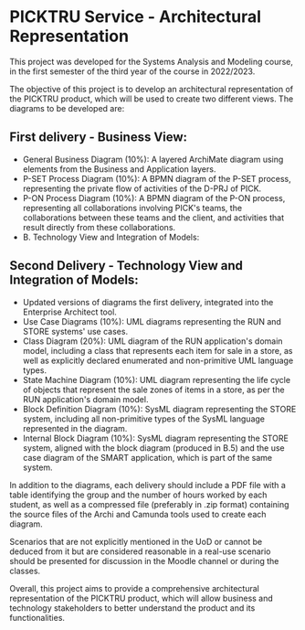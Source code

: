 # PICKTRU Service - Architectural Representation

This project was developed for the Systems Analysis and Modeling course, in the first semester of the third year of the course in 2022/2023.

The objective of this project is to develop an architectural representation of the PICKTRU product, which will be used to create two different views. The diagrams to be developed are:

## First delivery - Business View:

- General Business Diagram (10%): A layered ArchiMate diagram using elements from the Business and Application layers.
- P-SET Process Diagram (10%): A BPMN diagram of the P-SET process, representing the private flow of activities of the D-PRJ of PICK.
- P-ON Process Diagram (10%): A BPMN diagram of the P-ON process, representing all collaborations involving PICK's teams, the collaborations between these teams and the client, and activities that result directly from these collaborations.
- B. Technology View and Integration of Models:

## Second Delivery - Technology View and Integration of Models:

- Updated versions of diagrams the first delivery, integrated into the Enterprise Architect tool.
- Use Case Diagrams (10%): UML diagrams representing the RUN and STORE systems' use cases.
- Class Diagram (20%): UML diagram of the RUN application's domain model, including a class that represents each item for sale in a store, as well as explicitly declared enumerated and non-primitive UML language types.
- State Machine Diagram (10%): UML diagram representing the life cycle of objects that represent the sale zones of items in a store, as per the RUN application's domain model.
- Block Definition Diagram (10%): SysML diagram representing the STORE system, including all non-primitive types of the SysML language represented in the diagram.
- Internal Block Diagram (10%): SysML diagram representing the STORE system, aligned with the block diagram (produced in B.5) and the use case diagram of the SMART application, which is part of the same system.

In addition to the diagrams, each delivery should include a PDF file with a table identifying the group and the number of hours worked by each student, as well as a compressed file (preferably in .zip format) containing the source files of the Archi and Camunda tools used to create each diagram.

Scenarios that are not explicitly mentioned in the UoD or cannot be deduced from it but are considered reasonable in a real-use scenario should be presented for discussion in the Moodle channel or during the classes.

Overall, this project aims to provide a comprehensive architectural representation of the PICKTRU product, which will allow business and technology stakeholders to better understand the product and its functionalities.

